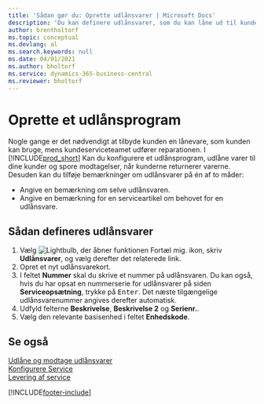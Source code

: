 ```yaml
---
title: 'Sådan gør du: Oprette udlånsvarer | Microsoft Docs'
description: 'Du kan definere udlånsvarer, som du kan låne ud til kunderne som erstatning for de serviceartikler, der er til reparation.'
author: brentholtorf
ms.topic: conceptual
ms.devlang: al
ms.search.keywords: null
ms.date: 04/01/2021
ms.author: bholtorf
ms.service: dynamics-365-business-central
ms.reviewer: bholtorf
---
```

# Oprette et udlånsprogram
Nogle gange er det nødvendigt at tilbyde kunden en lånevare, som kunden kan bruge, mens kundeserviceteamet udfører reparationen. I [!INCLUDE[prod_short](includes/prod_short.md)] Kan du konfigurere et udlånsprogram, udlåne varer til dine kunder og spore modtagelser, når kunderne returnerer varerne. Desuden kan du tilføje bemærkninger om udlånsvarer på én af to måder:  
  
* Angive en bemærkning om selve udlånsvaren.  
* Angive en bemærkning for en serviceartikel om behovet for en udlånsvare.  

## Sådan defineres udlånsvarer  
1. Vælg ![Lightbulb, der åbner funktionen Fortæl mig.](media/ui-search/search_small.png "Fortæl mig, hvad du vil foretage dig") ikon, skriv **Udlånsvarer**, og vælg derefter det relaterede link.  
2. Opret et nyt udlånsvarekort. 
3. I feltet **Nummer** skal du skrive et nummer på udlånsvaren. Du kan også, hvis du har opsat en nummerserie for udlånsvarer på siden **Serviceopsætning**, trykke på <kbd>Enter</kbd>. Det næste tilgængelige udlånsvarenummer angives derefter automatisk.  
4. Udfyld felterne **Beskrivelse**, **Beskrivelse 2** og **Serienr.**.  
5. Vælg den relevante basisenhed i feltet **Enhedskode**.  
  
## Se også
[Udlåne og modtage udlånsvarer](service-how-to-lend-receive-loaners.md)  
[Konfigurere Service](service-setup-service.md)  
[Levering af service](service-deliver-service.md)  



[!INCLUDE[footer-include](includes/footer-banner.md)]